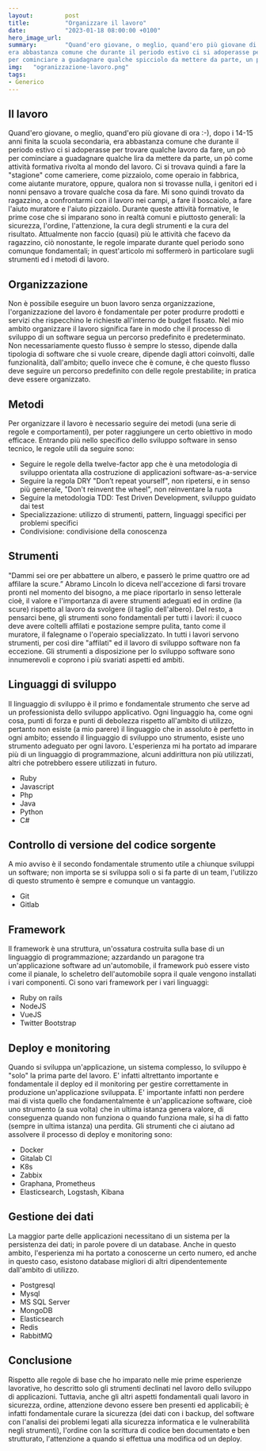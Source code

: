 ```yaml
---
layout:         post
title:          "Organizzare il lavoro"
date:           "2023-01-18 08:00:00 +0100"
hero_image_url: 
summary:        "Quand'ero giovane, o meglio, quand'ero più giovane di ora :-), dopo i 14-15 anni finita la scuola secondaria,
era abbastanza comune che durante il periodo estivo ci si adoperasse per trovare qualche lavoro da fare, un pò
per cominciare a guadagnare qualche spicciolo da mettere da parte, un pò come attività formativa rivolta al mondo del lavoro"
img:   "ogranizzazione-lavoro.png"
tags:
- Generico
---
```


<h2> Il lavoro </h2>

Quand'ero giovane, o meglio, quand'ero più giovane di ora :-), dopo i 14-15 anni finita la scuola secondaria, 
era abbastanza comune che durante il periodo estivo ci si adoperasse per trovare qualche lavoro da fare, un pò 
per cominciare a guadagnare qualche lira da mettere da parte, un pò come attività formativa rivolta al mondo del lavoro. 
Ci si trovava quindi a fare la "stagione" come cameriere, come pizzaiolo, come operaio in fabbrica, come aiutante muratore, 
oppure, qualora non si trovasse nulla, i genitori ed i nonni pensavo a trovare qualche cosa da fare. 
Mi sono quindi trovato da ragazzino, a confrontarmi con il lavoro nei campi, a fare il boscaiolo, a fare 
l'aiuto muratore e l'aiuto pizzaiolo. 
Durante queste attività formative, le prime cose che si imparano sono in realtà 
comuni e piuttosto generali: la sicurezza, l'ordine, l'attenzione, la cura degli strumenti e la cura del risultato.
Attualmente non faccio (quasi) più le attività che facevo da ragazzino, ciò nonostante, le regole imparate durante quel
periodo sono comunque fondamentali; in quest'articolo mi soffermerò in particolare sugli strumenti ed i metodi di lavoro.

<h2> Organizzazione </h2>

Non è possibile eseguire un buon lavoro senza organizzazione, l'organizzazione del lavoro è fondamentale per 
poter produrre prodotti e servizi che rispecchino le richieste all'interno de budget fissato. Nel mio ambito organizzare 
il lavoro significa fare in modo che il processo di sviluppo di un software segua un percorso predefinito e predeterminato. 
Non necessariamente questo flusso è sempre lo stesso, dipende dalla tipologia di software che si vuole creare, dipende 
dagli attori coinvolti, dalle funzionalità, dall'ambito; quello invece che è comune, è che questo flusso deve seguire 
un percorso predefinito con delle regole prestabilite; in pratica deve essere organizzato.

<h2> Metodi </h2>

Per organizzare il lavoro è necessario seguire dei metodi (una serie di regole e comportamenti), 
per poter raggiungere un certo obiettivo in modo efficace. Entrando più nello specifico dello sviluppo 
software in senso tecnico, le regole utili da seguire sono:

- Seguire le regole della twelve-factor app che è una metodologia di sviluppo orientata alla costruzione di applicazioni software-as-a-service
- Seguire la regola DRY "Don’t repeat yourself", non ripetersi, e in senso più generale, "Don't reinvent the wheel", non reinventare la ruota
- Seguire la metodologia TDD: Test Driven Development, sviluppo guidato dai test
- Specializzazione: utilizzo di strumenti, pattern, linguaggi specifici per problemi specifici
- Condivisione: condivisione della conoscenza

<h2> Strumenti </h2>

"Dammi sei ore per abbattere un albero, e passerò le prime quattro ore ad affilare la scure.” Abramo Lincoln lo 
diceva nell'accezione di farsi trovare pronti nel momento del bisogno, a me piace riportarlo in senso letterale 
cioè, il valore e l'importanza di avere strumenti adeguati ed in ordine (la scure) rispetto al lavoro da svolgere 
(il taglio  dell'albero).
Del resto, a pensarci bene, gli strumenti sono fondamentali per tutti i lavori: il cuoco deve avere coltelli affilati 
e postazione sempre pulita, tanto come il muratore, il falegname o l'operaio specializzato.
In tutti i lavori servono strumenti, per così dire "affilati" ed il lavoro di sviluppo software non fa eccezione.
Gli strumenti a disposizione per lo sviluppo software sono innumerevoli e coprono i più svariati aspetti ed ambiti.


<h2> Linguaggi di sviluppo </h2>

Il linguaggio di sviluppo è il primo e fondamentale strumento che serve ad un professionista dello sviluppo applicativo.
Ogni linguaggio ha, come ogni cosa, punti di forza e punti di debolezza rispetto all'ambito di utilizzo, pertanto non 
esiste (a mio parere) il linguaggio che in assoluto è perfetto in ogni ambito; essendo il linguaggio di sviluppo uno
strumento, esiste uno strumento adeguato per ogni lavoro. L'esperienza mi ha portato ad imparare più di un linguaggio di programmazione, 
alcuni addirittura non più utilizzati, altri che potrebbero essere utilizzati in futuro.

- Ruby
- Javascript
- Php
- Java
- Python
- C#

<h2> Controllo di versione del codice sorgente </h2>

A mio avviso è il secondo fondamentale strumento utile a chiunque sviluppi un software; non importa se si sviluppa soli o si fa parte di un team, l'utilizzo di questo strumento è sempre e comunque un vantaggio.

- Git
- Gitlab

<h2> Framework </h2>

Il framework è una struttura, un'ossatura costruita sulla base di un linguaggio di programmazione; azzardando un paragone 
tra un'applicazione software ad un'automobile, il framework può essere visto come il pianale, lo scheletro dell'automobile 
sopra il quale vengono installati i vari componenti. Ci sono vari framework per i vari linguaggi:

- Ruby on rails
- NodeJS
- VueJS
- Twitter Bootstrap

<h2> Deploy e monitoring </h2>

Quando si sviluppa un'applicazione, un sistema complesso, lo sviluppo è "solo" la prima parte del lavoro. 
E' infatti altrettanto importante e fondamentale il deploy ed il monitoring per gestire correttamente in produzione un'applicazione sviluppata.
E' importante infatti non perdere mai di vista quello che fondamentalmente è un'applicazione software, cioè uno strumento 
(a sua volta) che in ultima istanza genera valore, di conseguenza quando non funziona o quando funziona male, si ha di 
fatto (sempre in ultima istanza) una perdita. Gli strumenti che ci aiutano ad assolvere il processo di deploy e monitoring sono:

- Docker
- Gitalab CI
- K8s
- Zabbix
- Graphana, Prometheus
- Elasticsearch, Logstash, Kibana

<h2> Gestione dei dati </h2>

La maggior parte delle applicazioni necessitano di un sistema per la persistenza dei dati; in parole povere di un database. 
Anche in questo ambito, l'esperienza mi ha portato a conoscerne un certo numero, 
ed anche in questo caso, esistono database migliori di altri dipendentemente dall'ambito di utilizzo. 

- Postgresql
- Mysql
- MS SQL Server
- MongoDB
- Elasticsearch
- Redis
- RabbitMQ

<h2> Conclusione </h2>
Rispetto alle regole di base che ho imparato nelle mie prime esperienze lavorative, ho descritto 
solo gli strumenti declinati nel lavoro dello sviluppo di applicazioni. Tuttavia, anche gli altri aspetti fondamentali 
quali lavoro in sicurezza, ordine, attenzione devono essere ben presenti ed applicabili; è infatti fondamentale curare 
la sicurezza (dei dati con i backup, del software con l'analisi dei problemi legati alla sicurezza 
informatica e le vulnerabilità negli strumenti), l'ordine con la scrittura di codice ben documentato e ben strutturato, 
l'attenzione a quando si effettua una modifica od un deploy.